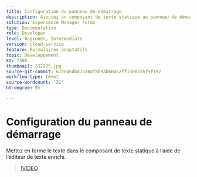 ```yaml
---
title: Configuration du panneau de démarrage
description: Ajoutez un composant de texte statique au panneau de démarrage.
solution: Experience Manager Forms
type: Documentation
role: Developer
level: Beginner, Intermediate
version: cloud-service
feature: Formulaires adaptatifs
topic: Développement
kt: 7388
thumbnail: 332235.jpg
source-git-commit: 67be45dbd72a8af8b9ab60452ff15081c6f9f192
workflow-type: tm+mt
source-wordcount: '31'
ht-degree: 9%

---
```



# Configuration du panneau de démarrage

Mettez en forme le texte dans le composant de texte statique à l’aide de l’éditeur de texte enrichi.

>[!VIDEO](https://video.tv.adobe.com/v/332235?quality=12&learn=on)

